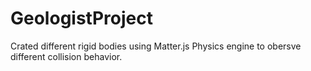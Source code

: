# GeologistProject

Crated different rigid bodies using Matter.js Physics engine to obersve different collision behavior.

